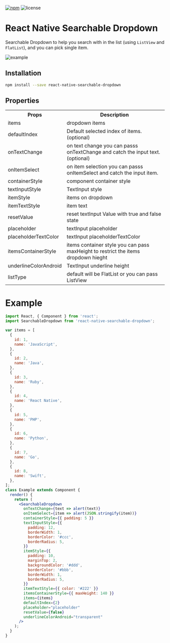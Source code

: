 [example-url]: https://i.imgur.com/mHGaOX5.gif
[npm-badge]: https://img.shields.io/npm/v/react-native-searchable-dropdown.svg?colorB=ff6d00
[npm-url]: https://npmjs.com/package/react-native-searchable-dropdown
[license-badge]: https://img.shields.io/npm/l/react-native-searchable-dropdown.svg?colorB=448aff

[![npm][npm-badge]][npm-url]
![license][license-badge]

# React Native Searchable Dropdown
Searchable Dropdown to help you search with in the list (using `ListView` and `FlatList`), and you can pick single item.

![example][example-url]

## Installation

```bash
npm install --save react-native-searchable-dropdown
```
## Properties
<table>
	<tr>
		<th>Props</th>
		<th>Description</th>
	</tr>
	<tr>
	   <td>items</td>
	   <td>dropdown items</td>
   </tr>
	<tr>
	   <td>defaultIndex</td>
	   <td>Default selected index of items. (optional)</td>
   </tr>
	<tr>
		<td>onTextChange</td>
		<td>on text change you can passs onTextChange and catch the input text. (optional)</td>
   </tr>
   	<tr>
		<td>onItemSelect</td>
		<td>on item selection you can passs onItemSelect and catch the input item.   </td>
   </tr>
    <tr>
		<td>containerStyle</td>
		<td>component container style</td>
   </tr>
   <tr>
		<td>textInputStyle</td>
		<td>TextInput style</td>
   </tr>
    <tr>
		<td>itemStyle</td>
		<td>items on dropdown</td>
   </tr>
     <tr>
		<td>itemTextStyle</td>
		<td>item text</td>
   </tr>
     <tr>
		<td>resetValue</td>
		<td>reset textInput Value with true and false state</td>
   </tr>
   <tr>
		<td>placeholder</td>
		<td>textInput placeholder</td>
   </tr>        
   <tr>
		<td>placeholderTextColor</td>
		<td>textInput placeholderTextColor</td>
   </tr>        
   <tr>
	   <td>itemsContainerStyle</td>
	   <td>items container style you can pass maxHeight to restrict the items dropdown hieght</td>
   </tr>
    <tr>
	   <td>underlineColorAndroid</td>
	   <td>TextInput underline height</td>
   </tr>
    <tr>
	   <td>listType</td>
	   <td>default will be FlatList or you can pass ListView</td>
   </tr>
</table>

# Example
```jsx
import React, { Component } from 'react';
import SearchableDropdown from 'react-native-searchable-dropdown';

var items = [
  {
    id: 1,
    name: 'JavaScript',
  },
  {
    id: 2,
    name: 'Java',
  },
  {
    id: 3,
    name: 'Ruby',
  },
  {
    id: 4,
    name: 'React Native',
  },
  {
    id: 5,
    name: 'PHP',
  },
  {
    id: 6,
    name: 'Python',
  },
  {
    id: 7,
    name: 'Go',
  },
  {
    id: 8,
    name: 'Swift',
  },
];
class Example extends Component {
  render() {
    return (
      <SearchableDropdown
        onTextChange={text => alert(text)}
        onItemSelect={item => alert(JSON.stringify(item))}
        containerStyle={{ padding: 5 }}
        textInputStyle={{
          padding: 12,
          borderWidth: 1,
          borderColor: '#ccc',
          borderRadius: 5,
        }}
        itemStyle={{
          padding: 10,
          marginTop: 2,
          backgroundColor: '#ddd',
          borderColor: '#bbb',
          borderWidth: 1,
          borderRadius: 5,
        }}
        itemTextStyle={{ color: '#222' }}
        itemsContainerStyle={{ maxHeight: 140 }}
        items={items}
        defaultIndex={2}
        placeholder="placeholder"
        resetValue={false}
        underlineColorAndroid="transparent"
      />
    );
  }
}
```
